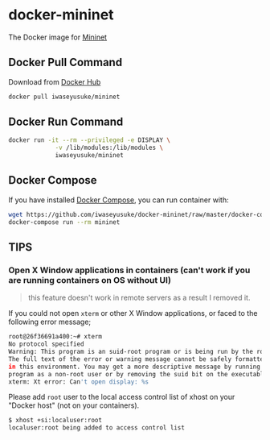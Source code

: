 # docker-mininet

The Docker image for [Mininet](http://mininet.org/)

## Docker Pull Command

Download from [Docker Hub](https://hub.docker.com/)

```bash
docker pull iwaseyusuke/mininet
```

## Docker Run Command

```bash
docker run -it --rm --privileged -e DISPLAY \
             -v /lib/modules:/lib/modules \
             iwaseyusuke/mininet
```

## Docker Compose

If you have installed [Docker Compose](https://docs.docker.com/compose/),
you can run container with:

```bash
wget https://github.com/iwaseyusuke/docker-mininet/raw/master/docker-compose.yml
docker-compose run --rm mininet
```

## TIPS

### Open X Window applications in containers (can't work if you are running containers on OS without UI)

> this feature doesn't work in remote servers as a result I removed it.

If you could not open `xterm` or other X Window applications, or faced to the
following error message;

```bash
root@26f36691a400:~# xterm
No protocol specified
Warning: This program is an suid-root program or is being run by the root user.
The full text of the error or warning message cannot be safely formatted
in this environment. You may get a more descriptive message by running the
program as a non-root user or by removing the suid bit on the executable.
xterm: Xt error: Can't open display: %s
```

Please add `root` user to the local access control list of xhost on your
"Docker host" (not on your containers).

```bash
$ xhost +si:localuser:root
localuser:root being added to access control list
```
